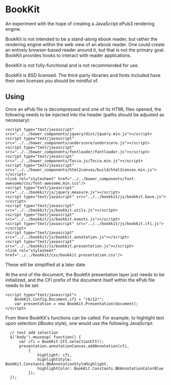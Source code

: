 BookKit
=======

An experiment with the hope of creating a JavaScript ePub3 rendering engine.

BookKit is not intended to be a stand-along ebook reader, but rather
the rendering engine within the web view of an ebook reader. One could
create an entirely browser-based reader around it, but that is not the
primary goal. BookKit provides hooks to interact with reader
applications.

BookKit is not fully-functional and is not recommended for use.

BookKit is BSD licensed. The third-party libraries and fonts included have their own licenses you should be mindful of.

Using
-----

Once an ePub file is decompressed and one of its HTML files opened, the
following needs to be injected into the header (paths should be adjusted
as necessary):

    <script type="text/javascript" src="../../bower_components/jquery/dist/jquery.min.js"></script>
    <script type="text/javascript" src="../../bower_components/underscore/underscore.js"></script>
    <script type="text/javascript" src="../../bower_components/fontloader/fontloader.js"></script>
    <script type="text/javascript" src="../../bower_components/Tocca.js/Tocca.min.js"></script>
    <script type="text/javascript" src="../../bower_components/html2canvas/build/html2canvas.min.js"></script>
    <link rel="stylesheet" href="../../bower_components/font-awesome/css/font-awesome.min.css"/>
    <script type="text/javascript" src="../../bookkit/js/jquery.measure.js"></script>
    <script type="text/javascript" src="../../bookkit/js/bookkit.base.js"></script>
    <script type="text/javascript" src="../../bookkit/js/bookkit.utils.js"></script>
    <script type="text/javascript" src="../../bookkit/js/bookkit.events.js"></script>
    <script type="text/javascript" src="../../bookkit/js/bookkit.cfi.js"></script>
    <script type="text/javascript" src="../../bookkit/js/bookkit.annotation.js"></script>
    <script type="text/javascript" src="../../bookkit/js/bookkit.presentation.js"></script>
    <link rel="stylesheet" href="../../bookkit/css/bookkit.presentation.css"/>

These will be simplified at a later date.

At the end of the document, the BookKit presentation layer just needs to
be initialized, and the CFI prefix of the document itself within the
ePub file  needs to be set:

    <script type="text/javascript">
        BookKit.Config.Document.cfi = "/6/12!";
        var presentation = new BookKit.Presentation(document);
    </script>

From there BookKit's functions can be called. For example, to highlight
text upon selection (iBooks style), one would use the following
JavaScript:


      // test add selection
      $('body').mouseup( function() {
          var cfi = BookKit.CFI.selectionCFI();
          presentation.annotationCanvas.addAnnotation(cfi, 
              {
                  highlight: cfi,
                  highlightStyle: BookKit.Constants.BKAnnotationStyleHighlight,
                  highlightColor: BookKit.Constants.BKAnnotationColorBlue
              });
      });



    
